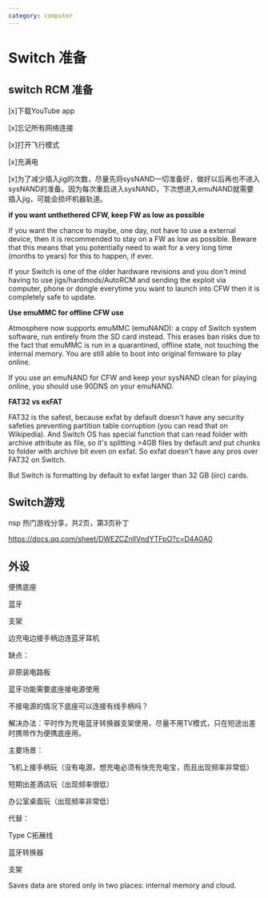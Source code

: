 ```yaml
---
category: computer
---
```

# Switch 准备

## switch RCM 准备

[x]下载YouTube app

[x]忘记所有网络连接

[x]打开飞行模式

[x]充满电

[x]为了减少插入jig的次数，尽量先将sysNAND一切准备好，做好以后再也不进入sysNAND的准备。因为每次重启进入sysNAND，下次想进入emuNAND就需要插入jig，可能会损坏机器轨道。

**if you want unthethered CFW, keep FW as low as possible**

If you want the chance to maybe, one day, not have to use a external device, then it is recommended to stay on a FW as low as possible. Beware that this means that you potentially need to wait for a very long time (months to years) for this to happen, if ever.

If your Switch is one of the older hardware revisions and you don't mind having to use jigs/hardmods/AutoRCM and sending the exploit via computer, phone or dongle everytime you want to launch into CFW then it is completely safe to update.

**Use emuMMC for offline CFW use**

Atmosphere now supports emuMMC (emuNAND): a copy of Switch system software, run entirely from the SD card instead. This erases ban risks due to the fact that emuMMC is run in a quarantined, offline state, not touching the internal memory. You are still able to boot into original firmware to play online.

If you use an emuNAND for CFW and keep your sysNAND clean for playing online, you should use 90DNS on your emuNAND.

**FAT32 vs exFAT**

FAT32 is the safest, because exfat by default doesn't have any security safeties preventing partition table corruption (you can read that on Wikipedia). And Switch OS has special function that can read folder with archive attribute as file, so it's splitting >4GB files by default and put chunks to folder with archive bit even on exfat. So exfat doesn't have any pros over FAT32 on Switch.

But Switch is formatting by default to exfat larger than 32 GB (iirc) cards.

## Switch游戏

nsp 热门游戏分享，共2页，第3页补丁

https://docs.qq.com/sheet/DWEZCZnllVndYTFpO?c=D4A0A0

## 外设

便携底座

蓝牙

支架

边充电边接手柄边连蓝牙耳机

缺点：

非原装电路板

蓝牙功能需要底座接电源使用

不接电源的情况下底座可以连接有线手柄吗？

解决办法：平时作为充电蓝牙转换器支架使用，尽量不用TV模式，只在短途出差时携带作为便携底座用。

主要场景：

飞机上接手柄玩（没有电源，想充电必须有快充充电宝，而且出现频率非常低）

短期出差酒店玩（出现频率很低）

办公室桌面玩（出现频率非常低）

代替：

Type C拓展线

蓝牙转换器

支架

Saves data are stored only in two places: internal memory and cloud.
